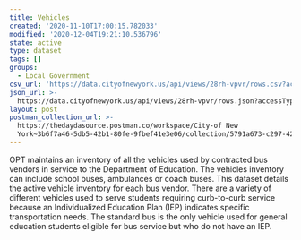 ```yaml
---
title: Vehicles
created: '2020-11-10T17:00:15.782033'
modified: '2020-12-04T19:21:10.536796'
state: active
type: dataset
tags: []
groups:
  - Local Government
csv_url: 'https://data.cityofnewyork.us/api/views/28rh-vpvr/rows.csv?accessType=DOWNLOAD'
json_url: >-
  https://data.cityofnewyork.us/api/views/28rh-vpvr/rows.json?accessType=DOWNLOAD
layout: post
postman_collection_url: >-
  https://thedaydasource.postman.co/workspace/City-of New
  York~3b6f7a46-5db5-42b1-80fe-9fbef41e3e06/collection/5791a673-c297-4286-bcf8-c6001b95ef68
---
```

OPT maintains an inventory of all the vehicles used by contracted bus vendors in service to the Department of Education. The vehicles inventory can include school buses, ambulances or coach buses. This dataset details the active vehicle inventory for each bus vendor. 
There are a variety of different vehicles used to serve students requiring curb-to-curb service because an Individualized Education Plan (IEP) indicates specific transportation needs. The standard bus is the only vehicle used for general education students eligible for bus service but who do not have an IEP.

